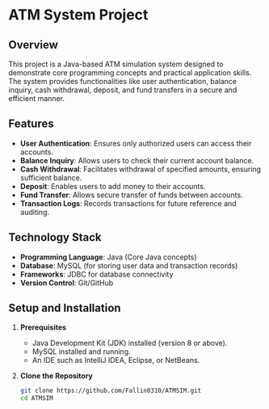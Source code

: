 # ATM System Project  

## Overview  
This project is a Java-based ATM simulation system designed to demonstrate core programming concepts and practical application skills. The system provides functionalities like user authentication, balance inquiry, cash withdrawal, deposit, and fund transfers in a secure and efficient manner.  

## Features  
- **User Authentication**: Ensures only authorized users can access their accounts.  
- **Balance Inquiry**: Allows users to check their current account balance.  
- **Cash Withdrawal**: Facilitates withdrawal of specified amounts, ensuring sufficient balance.  
- **Deposit**: Enables users to add money to their accounts.  
- **Fund Transfer**: Allows secure transfer of funds between accounts.  
- **Transaction Logs**: Records transactions for future reference and auditing.  

## Technology Stack  
- **Programming Language**: Java (Core Java concepts)  
- **Database**: MySQL (for storing user data and transaction records)  
- **Frameworks**: JDBC for database connectivity  
- **Version Control**: Git/GitHub  

## Setup and Installation  

1. **Prerequisites**  
   - Java Development Kit (JDK) installed (version 8 or above).  
   - MySQL installed and running.  
   - An IDE such as IntelliJ IDEA, Eclipse, or NetBeans.  

2. **Clone the Repository**  
   ```bash
   git clone https://github.com/Fallin0310/ATMSIM.git
   cd ATMSIM
